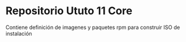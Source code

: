 # Repositorio Ututo 11 Core

Contiene definición de imagenes y paquetes rpm para construir ISO de instalación